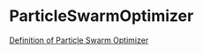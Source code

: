 # ParticleSwarmOptimizer

[Definition of Particle Swarm Optimizer](https://en.wikipedia.org/wiki/Particle_swarm_optimization)
